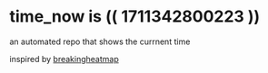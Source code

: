 # time_now is (( 1711342800223 ))

an automated repo that shows the currnent time

inspired by [breakingheatmap](https://github.com/breakingheatmap/breakingheatmap)